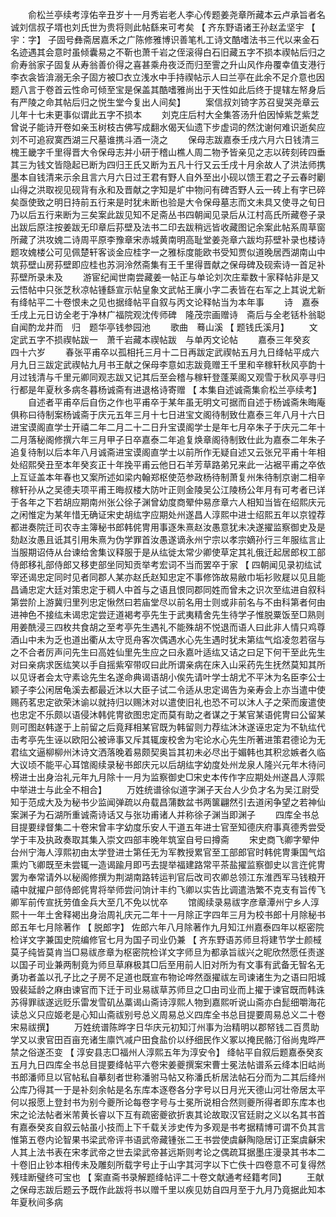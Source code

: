 <!-- { "loadSidebar": true } -->
　　俞松兰亭续考淳佑辛丑岁十一月秀岩老人李心传题姜尧章所藏本云卢承旨者名诚刘信叔子壻也刘氏世为贵将则此帖繇来可考矣 【 齐东野语诸王孙赵孟坚宇 【 宇：字】 子固号彝斋居嘉禾之广陈修雅博识善笔札工诗文酷嗜法书三代以来金石名迹遇其会意时虽倾囊易之不靳也萧千岩之侄滚得白石旧藏五字不损本禊帖后归之俞寿翁家子固复从寿翁善价得之喜甚乘舟夜泛而归至霅之升山风作舟覆幸值支港行李衣衾皆渰溺无余子固方被□衣立浅水中手持禊帖示人曰兰亭在此余不足介意也因题八言于卷首云性命可倾至宝是保盖其酷嗜雅尚出于天性如此后终于提辖左帑身后有严陵之命其帖后归之悦生堂今复出人间矣】 
　　案信叔刘锜字苏召叟哭尧章云儿年十七未更事似谓此五字不损本 
　　刘克庄后村大全集答汤升伯因悼紫芝紫芝曾说子能诗开卷如亲玉树枝古佛写成翻水偈天仙遗下步虚词的然沈谢何难识逝矣应刘不可追寂寞西湖三尺墓谁携斗酒一浇之 
　　保母志跋嘉泰壬戌六月六日钱清三槐王畿字千里得晋大令保母志并小研于稽山樵人周二物予皆亲见之志以砖刻砖四垂其三为钱文皆隐起已断为四归王氏又断为五凡十行又云壬戌十月余故人了洪法师携墨本自钱清来示余且言六月六日过王君有野人自外至出小砚以馈王君之子云春时劚山得之洪取视见砚背有永和及晋献之字知是圹中物问有碑否野人云一砖上有字已碎矣亟使致之明日持前五行来是时犹未断也验是大令保母墓志而文未具又使寻之旬日乃以后五行来断为三矣案此跋见知不足斋丛书四朝闻见录后从江村高氏所藏卷子录出跋后原注按姜跋无印章后荪壁及法书二印去跋稍远皆收藏图记余案此帖系周草窗所藏了洪攻媿二诗周平原李豫章宋赤城黄南明高耻堂姜尧章六跋均荪壁补录也楼诗题攻媿楼公可见佩楚轩客谈金应桂字一之雅标度能欧书受知贾似道晚居西湖南山中筑荪壁山房荪壁即应桂也苏泂泠然斋集有王千里得晋献之保母碑及砚索诗一首足补荪壁所录未及 
　　游宦纪闻世南尝藏姜一帖正与单论刘次庄辈数十家释帖非是又云悟帖中只张芝秋凉帖锺繇宣示帖皇象文武帖王廙小字二表皆在右军之上其说尤新有绛帖平二十卷恨未之见也据绛帖平自叙与丙文论释帖当为本年事 
　　诗　嘉泰壬戌上元日访全老于净林广福院观沈传师碑　隆茂宗画赠诗　斋后与全老铦朴翁聪自闻酌龙井而　归　题华亭钱参园池 
　　歌曲　蓦山溪 【 题钱氏溪月】 
　　文　定武五字不损禊帖跋一　萧千岩藏本禊帖跋　与单丙文论帖 
　　嘉泰三年癸亥　　　　　　四十六岁 
　　春张平甫卒以孤相托三月十二日再跋定武禊帖五月九日绛帖平成六月九日三跋定武禊帖九月书王献之保母李意如志跋竟赠王千里和辛稼轩秋风亭韵十月过钱清与千里元卿同观志跋又记其后至会稽与稼轩登蓬莱阁又观雪于秋风亭寻归行都是年夏秋多病冬暮杨诚斋有进退格诗寄赠 【 本集自述诚斋集俞松兰亭续考】 
　　自述者平甫卒后自伤之作也平甫卒于某年虽无明文可据而自述于杨诚斋朱晦庵俱称曰待制案杨诚斋于庆元五年三月十七日进宝文阁待制致仕嘉泰三年八月十六日进宝谟阁直学士开禧二年二月二十二日升宝谟阁学士是年七月卒朱子于庆元二年十二月落秘阁修撰六年三月甲子日卒嘉泰二年追复焕章阁待制致仕此为嘉泰二年朱子追复待制以后本年八月诚斋进宝谟阁直学士以前所作无疑自述又云张兄平甫十年相处绍熙癸丑至本年癸亥正十年挽平甫云他日石羊芳草路弟兄来此一沾裾平甫之卒依上互证盖本年春也又案所述如梁内翰郑枢使范参政杨待制萧复州朱待制京谢二相辛稼轩孙从之吴德夫项平甫王晦叔楼大防叶正则金陵吴公江陵杨公年月有可考者已详于各年之下若胡应期南州张公徐子渊曾幼度商翚仲易彦章六人相知当皆在绍熙庆元之闲惟定为某年惜无确证宋史胡纮字应期处州遂昌人淳熙中进士绍熙五年以京镗荐都进奏院迁司农寺主簿秘书郎韩侂冑用事逐朱熹赵汝愚意犹未决遂擢监察御史及是劾赵汝愚且诋其引用朱熹为伪学罪首汝愚遂谪永州宁宗以孝宗嫡孙行三年服纮言止当服期诏侍从台谏给舍集议释服于是从纮徙太常少卿使草定其礼俄迁起居郎权工部侍郎移礼部侍郎又移吏部坐同知贡举考宏词不当而罢卒于家 【 四朝闻见录初纮试宰还谒忠定同时见者同郡人某亦赵氏赵知忠定不事修饰故易敝巾垢衫败屣以见且能昌诵忠定大廷对策忠定于稠人中首与之语且恨同郡同姓而曾未之识次至纮进自叙科第尝阶上游冀归里列忠定愀然曰若庙堂尽以前名用士则或非前名与不由科第者何由进神色不接纮未谒忠定尝迂道褐考亭先生于武夷精舍先生待学子惟脱粟饭至□熟则用姜酰浸三四枚共食胡之至考亭先生遇礼不能殊胡不悦退而语人曰此非人情只鸡尊酒山中未为乏也道出衢从太守觅舟客次偶遇水心先生遇时犹未第纮气焰凌忽若宿与之不合者厉声问先生曰高姓仙里先生应之曰永嘉叶适纮又诘之曰足下何干至此先生对曰亲病求医纮笑以手自摇紫窄带叹曰此所谓亲病在床入山采药先生抚然莫知其所以见讶者会太守素谂先生名遂命典谒语胡小俟先请叶学士胡尤不平沐为名臣李公士颖子李公闲居龟溪去都最近沐以大臣子试二令适从忠定谒告为亲寿会上亦当遣中使赐药茗忠定欲荣沐谕以就持归以赐沐对以遣使旧礼也恐不可以沐人子之荣而废遣使也忠定不乐颇以语侵沐韩侂冑欲图忠定而莫有助之者谋之于某官某语侂冑曰公留某则可图赵韩遂于上前留之后竟拜相某官既为韩留则力荐纮沐沐遂诬忠定为不轨纮代击考亭先生诬以欧阳公被谛事又斥其辄废校舍为宅论水心先生所著进策君德论为无君纮文逼柳柳州沐诗文洒落晚着易颇契奥旨其初未必尽出于媚韩也其积忿嫉者久临大议顷不能平心耳馆阁续录秘书郎庆元以后胡纮字幼度处州龙泉人隆兴元年木待问榜进士出身治礼元年九月除十一月为监察御史□宋史本传作字应期处州遂昌人淳熙中举进士与此全不相合】 
　　万姓统谱徐似道字渊子天台人少负才名为吴江尉受知于范成大及为秘书少监闻弹疏以舟载昌蒲数盆书两箧翩然引去道闲争望之若神仙案渊子为石湖所重诚斋诗话又与张功甫诸人并称徐子渊当即渊子 
　　四库全书总目提要绿督集二十卷宋曾丰字幼度乐安人干道五年进士官至知德庆府事真德秀尝受学于丰及执政奏取其集入崇文四部丰晚年筑室自号曰撙斋 
　　宋史商飞卿字翚仲台州宁海人淳熙初由太学登进士第任无为军教授累官至工部郎官时韩侂冑秉国气焰熏灼飞卿既至未尝辄一造谒踰月即丐去提举福建路常平茶盐擢监察御史以言迕侂冑罢为奉常请外以秘阁修撰为荆湖南路转运判官后改司农卿总领江东淮西军马钱粮开禧中就擢户部侍郎侂冑将举师尝问饷计丰约飞卿以实告比调遣浩繁不克支有旨传飞卿军前传宣抚劳值金兵大至几不免以忧卒 
　　馆阁续录易祓字彦章潭州宁乡人淳熙十一年土舍释褐出身治周礼庆元二年十一月除正字四年三月为校书郎十月除秘书郎五年七月除著作 【 脱郎字】 佐郎六年八月除著作九月知江州嘉泰四年以枢密院检详文字兼国史院编修官七月为国子司业仍兼 【 齐东野语苏师旦将建节学士颜棫莫子纯皆莫肯当□易祓彦章为枢密院检详文字师旦为都承旨祓兴之昵欣然愿任责遂以国子司业兼两制竟为师旦草麻极其□后至用前人旧对所为有文事有武备无智名无勇功者盖以孔子比之子房不足道也既宣布物论哗然亟擢祓左司谏诸生为之语曰阳城毁裴延龄之麻由谏官而下迁于司业易祓草苏师旦之□由司业而上擢于谏官既而韩诛苏得罪祓遂远贬乐雷发雪矶丛藁谒山斋诗淳熙人物到嘉熙听说山斋亦白髭细嚼海花读总义只应姬老是心知山斋祓别号总义周易总义四库全书总目提要周易总义二十卷宋易祓撰】 
　　万姓统谱陈晔字日华庆元初知汀州事为治精明以郡帑钱二百贯助学又以隶官田百亩充诸生廪饩减户田食盐价以纾细民作义冢以掩民骼汀俗尚鬼晔严禁之俗遂丕变 【 淳安县志□福州人淳熙五年为淳安令】 绛帖平自叙后题嘉泰癸亥五月九日四库全书总目提要绛帖平六卷宋姜夔撰案宋曹士冕法帖谱系云绛本旧岵尚书郎潘师旦以官帖私自摹刻者世称潘驸马帖又称潘氏析居法帖石分而为二其后绛州公库乃得其一于是补刻余帖是名东库本逐卷各分字号以日月光天德山河壮帝居太平何以报愿上登封书为别今夔所论每卷字号与士冕所说相合然则夔所得者即东库本也宋之论法帖者米芾黄长睿以下互有疏密夔欲折衷其论故取汉官廷尉之义以名其书首有嘉泰癸亥自叙云帖虽小技而上下千载关涉史传为多观是书考据精博可谓不负其言惟第五卷内论智果书梁武帝评书语武帝藏锺张二王书尝使虞龢陶隐居订正案虞龢宋人其上法书表在宋孝武帝之世去梁武帝甚远斯则考论之偶疏耳据墨庄漫录其书本二十卷旧止钞本相传未及雕刻所载字号止于山字其河字以下亡佚十四卷意不可复得然残珪断璧终可宝也 【 案直斋书录解题绛帖评二十卷文献通考经籍考同】 
　　王献之保母志跋后题云予既作此跋将书以赠千里以疾见妨自四月至于九月乃竟据此知本年夏秋间多病 
